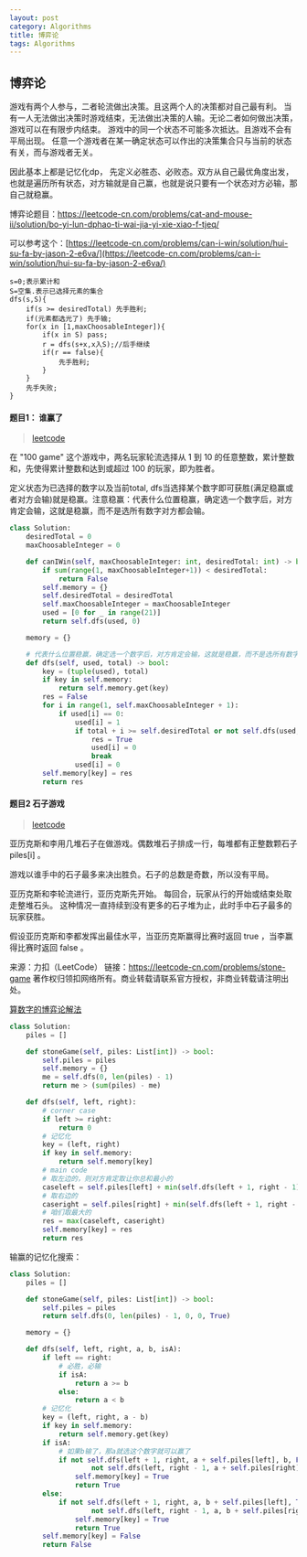 ```yaml
---
layout: post
category: Algorithms
title: 博弈论
tags: Algorithms
---
```


## 博弈论

游戏有两个人参与，二者轮流做出决策。且这两个人的决策都对自己最有利。
当有一人无法做出决策时游戏结束，无法做出决策的人输。无论二者如何做出决策，游戏可以在有限步内结束。
游戏中的同一个状态不可能多次抵达。且游戏不会有平局出现。
任意一个游戏者在某一确定状态可以作出的决策集合只与当前的状态有关，而与游戏者无关。



因此基本上都是记忆化dp， 先定义必胜态、必败态。双方从自己最优角度出发，也就是遍历所有状态，对方输就是自己赢，也就是说只要有一个状态对方必输，那自己就稳赢。

博弈论题目：https://leetcode-cn.com/problems/cat-and-mouse-ii/solution/bo-yi-lun-dphao-ti-wai-jia-yi-xie-xiao-f-tjeq/

可以参考这个：[https://leetcode-cn.com/problems/can-i-win/solution/hui-su-fa-by-jason-2-e6va/](https://leetcode-cn.com/problems/can-i-win/solution/hui-su-fa-by-jason-2-e6va/)



```
s=0;表示累计和
S=空集.表示已选择元素的集合
dfs(s,S){
    if(s >= desiredTotal) 先手胜利;
    if(元素都选光了) 先手输;
    for(x in [1,maxChoosableInteger]){
        if(x in S) pass;
        r = dfs(s+x,x入S);//后手继续
        if(r == false){
            先手胜利;
        }
    }
    先手失败;
}

```



#### 题目1： 谁赢了

> [leetcode](https://leetcode-cn.com/problems/can-i-win/)

在 "100 game" 这个游戏中，两名玩家轮流选择从 1 到 10 的任意整数，累计整数和，先使得累计整数和达到或超过 100 的玩家，即为胜者。

定义状态为已选择的数字以及当前total, dfs当选择某个数字即可获胜(满足稳赢或者对方会输)就是稳赢。注意稳赢：代表什么位置稳赢，确定选一个数字后，对方肯定会输，这就是稳赢，而不是选所有数字对方都会输。



```python
class Solution:
    desiredTotal = 0
    maxChoosableInteger = 0

    def canIWin(self, maxChoosableInteger: int, desiredTotal: int) -> bool:
        if sum(range(1, maxChoosableInteger+1)) < desiredTotal:
            return False
        self.memory = {}
        self.desiredTotal = desiredTotal
        self.maxChoosableInteger = maxChoosableInteger
        used = [0 for _ in range(21)]
        return self.dfs(used, 0)

    memory = {}

    # 代表什么位置稳赢，确定选一个数字后，对方肯定会输，这就是稳赢，而不是选所有数字对方都会输。
    def dfs(self, used, total) -> bool:
        key = (tuple(used), total)
        if key in self.memory:
            return self.memory.get(key)
        res = False
        for i in range(1, self.maxChoosableInteger + 1):
            if used[i] == 0:
                used[i] = 1
                if total + i >= self.desiredTotal or not self.dfs(used, total + i):
                    res = True
                    used[i] = 0
                    break
                used[i] = 0
        self.memory[key] = res
        return res
```

#### 题目2 石子游戏

> [leetcode](https://leetcode-cn.com/problems/stone-game/)

亚历克斯和李用几堆石子在做游戏。偶数堆石子排成一行，每堆都有正整数颗石子 piles[i] 。

游戏以谁手中的石子最多来决出胜负。石子的总数是奇数，所以没有平局。

亚历克斯和李轮流进行，亚历克斯先开始。 每回合，玩家从行的开始或结束处取走整堆石头。 这种情况一直持续到没有更多的石子堆为止，此时手中石子最多的玩家获胜。

假设亚历克斯和李都发挥出最佳水平，当亚历克斯赢得比赛时返回 true ，当李赢得比赛时返回 false 。

来源：力扣（LeetCode）
链接：https://leetcode-cn.com/problems/stone-game
著作权归领扣网络所有。商业转载请联系官方授权，非商业转载请注明出处。

[算数字的博弈论解法](https://leetcode-cn.com/problems/stone-game/solution/python-minimax-ji-yi-hua-sou-suo-by-alienjiren-2/)

```python
class Solution:
    piles = []

    def stoneGame(self, piles: List[int]) -> bool:
        self.piles = piles
        self.memory = {}
        me = self.dfs(0, len(piles) - 1)
        return me > (sum(piles) - me)

    def dfs(self, left, right):
        # corner case
        if left >= right:
            return 0
        # 记忆化
        key = (left, right)
        if key in self.memory:
            return self.memory[key]
        # main code
        # 取左边的，则对方肯定取让你总和最小的
        caseleft = self.piles[left] + min(self.dfs(left + 1, right - 1), self.dfs(left + 2, right))
        # 取右边的
        caseright = self.piles[right] + min(self.dfs(left + 1, right - 1), self.dfs(left, right - 2))
        # 咱们取最大的
        res = max(caseleft, caseright)
        self.memory[key] = res
        return res

```

输赢的记忆化搜索：

```python
class Solution:
    piles = []

    def stoneGame(self, piles: List[int]) -> bool:
        self.piles = piles
        return self.dfs(0, len(piles) - 1, 0, 0, True)

    memory = {}

    def dfs(self, left, right, a, b, isA):
        if left == right:
            # 必胜，必输
            if isA:
                return a >= b
            else:
                return a < b
        # 记忆化
        key = (left, right, a - b)
        if key in self.memory:
            return self.memory.get(key)
        if isA:
            # 如果b输了，那a就选这个数字就可以赢了
            if not self.dfs(left + 1, right, a + self.piles[left], b, False) or \
                    not self.dfs(left, right - 1, a + self.piles[right], b, False):
                self.memory[key] = True
                return True
        else:
            if not self.dfs(left + 1, right, a, b + self.piles[left], True) or \
                    not self.dfs(left, right - 1, a, b + self.piles[right], True):
                self.memory[key] = True
                return True
        self.memory[key] = False
        return False
```

